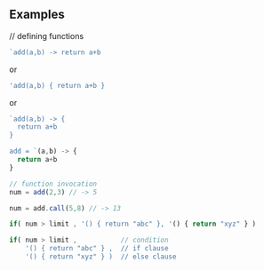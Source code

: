 ## Examples

// defining functions

```javascript
`add(a,b) -> return a+b
```
or 
```javascript
'add(a,b) { return a+b }
```
or
```javascript
`add(a,b) -> {
  return a+b
}

add = `(a,b) -> {
  return a+b
}
```
```javascript
// function invocation
num = add(2,3) // -> 5

num = add.call(5,8) // -> 13
```

```javascript
if( num > limit , '() { return "abc" }, '() { return "xyz" } )

if( num > limit ,           // condition
    '() { return "abc" } ,  // if clause
    '() { return "xyz" } )  // else clause
```
